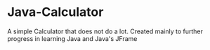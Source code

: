 # Java-Calculator
A simple Calculator that does not do a lot. Created mainly to further progress in learning Java and Java's JFrame
